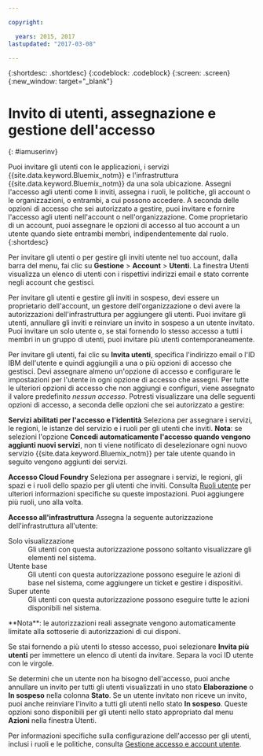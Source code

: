 ```yaml
---

copyright:

  years: 2015, 2017
lastupdated: "2017-03-08"

---
```


{:shortdesc: .shortdesc}
{:codeblock: .codeblock}
{:screen: .screen}
{:new_window: target="_blank"}

# Invito di utenti, assegnazione e gestione dell'accesso
{: #iamuserinv}

Puoi invitare gli utenti con le applicazioni, i servizi {{site.data.keyword.Bluemix_notm}} e l'infrastruttura {{site.data.keyword.Bluemix_notm}} da una sola ubicazione. Assegni l'accesso agli utenti come li inviti, assegna i ruoli, le politiche, gli account o le organizzazioni, o entrambi, a cui possono accedere. A seconda delle opzioni di accesso che sei autorizzato a gestire, puoi invitare e fornire l'accesso agli utenti nell'account o nell'organizzazione. Come proprietario di un account, puoi assegnare le opzioni di accesso al tuo account a un utente quando siete entrambi membri, indipendentemente dal ruolo. 
{:shortdesc}

Per invitare gli utenti o per gestire gli inviti utente nel tuo account, dalla barra del menu, fai clic su **Gestione** &gt; **Account** &gt; **Utenti**. La finestra Utenti visualizza un elenco di utenti con i rispettivi indirizzi email e stato corrente negli account che gestisci. 

Per invitare gli utenti e gestire gli inviti in sospeso, devi essere un proprietario dell'account, un gestore dell'organizzazione o devi avere la autorizzazioni dell'infrastruttura per aggiungere gli utenti.  Puoi invitare gli utenti, annullare gli inviti e reinviare un invito in sospeso a un utente invitato. Puoi invitare un solo utente o, se stai fornendo lo stesso accesso a tutti i membri in un gruppo di utenti, puoi invitare più utenti contemporaneamente.

Per invitare gli utenti, fai clic su **Invita utenti**, specifica l'indirizzo email o l'ID IBM dell'utente e quindi aggiungili a una o più opzioni di accesso che gestisci. Devi assegnare almeno un'opzione di accesso e configurare le impostazioni per l'utente in ogni opzione di accesso che assegni. Per tutte le ulteriori opzioni di accesso che non aggiungi e configuri, viene assegnato il valore predefinito *nessun accesso*. Potresti visualizzare una delle seguenti opzioni di accesso, a seconda delle opzioni che sei autorizzato a gestire:

**Servizi abilitati per l'accesso e l'identità**
Seleziona per assegnare i servizi, le regioni, le istanze del servizio e i ruoli per gli utenti che inviti.
**Nota**:  se selezioni l'opzione **Concedi automaticamente l'accesso quando vengono aggiunti nuovi servizi**, non ti viene notificato di deselezionare ogni nuovo servizio {{site.data.keyword.Bluemix_notm}} per tale utente quando in seguito vengono aggiunti dei servizi.

**Accesso Cloud Foundry**
Seleziona per assegnare i servizi, le regioni, gli spazi e i ruoli dello spazio per gli utenti che inviti. Consulta [Ruoli utente](/docs/admin/users_roles.html#userrolesinfo) per ulteriori informazioni specifiche su queste impostazioni. Puoi aggiungere più ruoli, uno alla volta.

**Accesso all'infrastruttura**
Assegna la seguente autorizzazione dell'infrastruttura all'utente: 
<dl>
<dt>Solo visualizzazione</dt>
<dd>Gli utenti con questa autorizzazione possono soltanto visualizzare gli elementi nel sistema.</dd>
<dt>Utente base</dt>
<dd>Gli utenti con questa autorizzazione possono eseguire le azioni di base nel sistema, come aggiungere un ticket e gestire i dispositivi.</dd>
<dt>Super utente</dt>
<dd>Gli utenti con questa autorizzazione possono eseguire tutte le azioni disponibili nel sistema.</dd>
</dl>
**Nota**: le autorizzazioni reali assegnate vengono automaticamente limitate alla sottoserie di autorizzazioni di cui disponi.

Se stai fornendo a più utenti lo stesso accesso, puoi selezionare **Invita più utenti** per immettere un elenco di utenti da invitare. Separa la voci ID utente con le virgole.  

Se determini che un utente non ha bisogno dell'accesso, puoi anche annullare un invito per tutti gli utenti visualizzati in uno stato **Elaborazione** o **In sospeso** nella colonna **Stato**. Se un utente invitato non riceve un invito, puoi anche reinviare l'invito a tutti gli utenti nello stato **In sospeso**.  Queste opzioni sono disponibili per gli utenti nello stato appropriato dal menu **Azioni** nella finestra Utenti.

Per informazioni specifiche sulla configurazione dell'accesso per gli utenti, inclusi i ruoli e le politiche, consulta [Gestione accesso e account utente](/docs/admin/iamusermanage.html).
